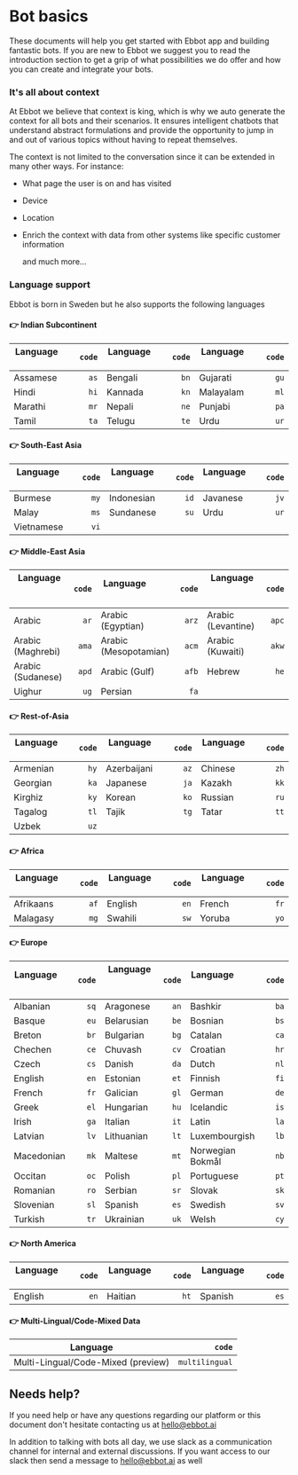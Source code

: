 # Bot basics

These documents will help you get started with Ebbot app and building fantastic bots. If you are new to Ebbot we suggest you to read the introduction section to get a grip of what possibilities we do offer and how you can create and integrate your bots.

### It's all about context

At Ebbot we believe that context is king, which is why we auto generate the context for all bots and their scenarios. It ensures intelligent chatbots that understand abstract formulations and provide the opportunity to jump in and out of various topics without having to repeat themselves.

The context is not limited to the conversation since it can be extended in many other ways. For instance:

* What page the user is on and has visited
* Device
* Location
*   Enrich the context with data from other systems like specific customer information

    and much more…

### Language support

Ebbot is born in Sweden but he also supports the following languages

#### 👉 Indian Subcontinent[​](https://docs.neuralspace.ai/natural-language-understanding/language-support#-indian-subcontinent) <a href="#indian-subcontinent" id="indian-subcontinent"></a>

| Language           | `code` | Language           | `code` | Language           | `code` |
| ------------------ | -----: | ------------------ | -----: | ------------------ | -----: |
| Assamese           |   `as` | Bengali            |   `bn` | Gujarati           |   `gu` |
| Hindi              |   `hi` | Kannada            |   `kn` | Malayalam          |   `ml` |
| Marathi            |   `mr` | Nepali             |   `ne` | Punjabi            |   `pa` |
| Tamil              |   `ta` | Telugu             |   `te` | Urdu               |   `ur` |

#### 👉 South-East Asia[​](https://docs.neuralspace.ai/natural-language-understanding/language-support#-south-east-asia) <a href="#south-east-asia" id="south-east-asia"></a>

| Language           | `code` | Language           | `code` | Language           | `code` |
| ------------------ | -----: | ------------------ | -----: | ------------------ | -----: |
| Burmese            |   `my` | Indonesian         |   `id` | Javanese           |   `jv` |
| Malay              |   `ms` | Sundanese          |   `su` | Urdu               |   `ur` |
| Vietnamese         |   `vi` |                    |        |                    |        |

#### 👉 Middle-East Asia[​](https://docs.neuralspace.ai/natural-language-understanding/language-support#-middle-east-asia) <a href="#middle-east-asia" id="middle-east-asia"></a>

| Language           | `code` | Language              | `code` | Language           | `code` |
| ------------------ | -----: | --------------------- | -----: | ------------------ | -----: |
| Arabic             |   `ar` | Arabic (Egyptian)     |  `arz` | Arabic (Levantine) |  `apc` |
| Arabic (Maghrebi)  |  `ama` | Arabic (Mesopotamian) |  `acm` | Arabic (Kuwaiti)   |  `akw` |
| Arabic (Sudanese)  |  `apd` | Arabic (Gulf)         |  `afb` | Hebrew             |   `he` |
| Uighur             |   `ug` | Persian               |   `fa` |                    |        |

#### 👉 Rest-of-Asia[​](https://docs.neuralspace.ai/natural-language-understanding/language-support#-rest-of-asia) <a href="#rest-of-asia" id="rest-of-asia"></a>

| Language           | `code` | Language           | `code` | Language           | `code` |
| ------------------ | -----: | ------------------ | -----: | ------------------ | -----: |
| Armenian           |   `hy` | Azerbaijani        |   `az` | Chinese            |   `zh` |
| Georgian           |   `ka` | Japanese           |   `ja` | Kazakh             |   `kk` |
| Kirghiz            |   `ky` | Korean             |   `ko` | Russian            |   `ru` |
| Tagalog            |   `tl` | Tajik              |   `tg` | Tatar              |   `tt` |
| Uzbek              |   `uz` |                    |        |                    |        |

#### 👉 Africa[​](https://docs.neuralspace.ai/natural-language-understanding/language-support#-africa) <a href="#africa" id="africa"></a>

| Language           | `code` | Language           | `code` | Language           | `code` |
| ------------------ | -----: | ------------------ | -----: | ------------------ | -----: |
| Afrikaans          |   `af` | English            |   `en` | French             |   `fr` |
| Malagasy           |   `mg` | Swahili            |   `sw` | Yoruba             |   `yo` |

#### 👉 Europe[​](https://docs.neuralspace.ai/natural-language-understanding/language-support#-europe) <a href="#europe" id="europe"></a>

| Language           | `code` | Language           | `code` | Language           | `code` |
| ------------------ | -----: | ------------------ | -----: | ------------------ | -----: |
| Albanian           |   `sq` | Aragonese          |   `an` | Bashkir            |   `ba` |
| Basque             |   `eu` | Belarusian         |   `be` | Bosnian            |   `bs` |
| Breton             |   `br` | Bulgarian          |   `bg` | Catalan            |   `ca` |
| Chechen            |   `ce` | Chuvash            |   `cv` | Croatian           |   `hr` |
| Czech              |   `cs` | Danish             |   `da` | Dutch              |   `nl` |
| English            |   `en` | Estonian           |   `et` | Finnish            |   `fi` |
| French             |   `fr` | Galician           |   `gl` | German             |   `de` |
| Greek              |   `el` | Hungarian          |   `hu` | Icelandic          |   `is` |
| Irish              |   `ga` | Italian            |   `it` | Latin              |   `la` |
| Latvian            |   `lv` | Lithuanian         |   `lt` | Luxembourgish      |   `lb` |
| Macedonian         |   `mk` | Maltese            |   `mt` | Norwegian Bokmål   |   `nb` |
| Occitan            |   `oc` | Polish             |   `pl` | Portuguese         |   `pt` |
| Romanian           |   `ro` | Serbian            |   `sr` | Slovak             |   `sk` |
| Slovenian          |   `sl` | Spanish            |   `es` | Swedish            |   `sv` |
| Turkish            |   `tr` | Ukrainian          |   `uk` | Welsh              |   `cy` |

#### 👉 North America[​](https://docs.neuralspace.ai/natural-language-understanding/language-support#-north-america) <a href="#north-america" id="north-america"></a>

| Language           | `code` | Language           | `code` | Language           | `code` |
| ------------------ | -----: | ------------------ | -----: | ------------------ | -----: |
| English            |   `en` | Haitian            |   `ht` | Spanish            |   `es` |

#### 👉 Multi-Lingual/Code-Mixed Data[​](https://docs.neuralspace.ai/natural-language-understanding/language-support#-multi-lingualcode-mixed-data) <a href="#multi-lingualcode-mixed-data" id="multi-lingualcode-mixed-data"></a>

| Language                                                                                                                        |         `code` |
| ------------------------------------------------------------------------------------------------------------------------------- | -------------: |
| Multi-Lingual/Code-Mixed (preview)                                                                                              | `multilingual` |



## Needs help?

If you need help or have any questions regarding our platform or this document don't hesitate contacting us at hello@ebbot.ai

In addition to talking with bots all day, we use slack as a communication channel for internal and external discussions. If you want access to our slack then send a message to hello@ebbot.ai as well
